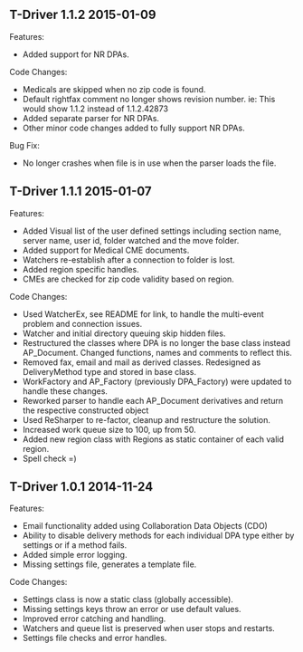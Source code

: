 ## T-Driver 1.1.2   2015-01-09

Features:

  - Added support for NR DPAs.

Code Changes:

   - Medicals are skipped when no zip code is found.
   - Default rightfax comment no longer shows revision number. ie: This would show 1.1.2 instead of 1.1.2.42873
   - Added separate parser for NR DPAs.
   - Other minor code changes added to fully support NR DPAs.

Bug Fix:

   - No longer crashes when file is in use when the parser loads the file.

## T-Driver 1.1.1   2015-01-07

Features:

  - Added Visual list of the user defined settings including section name, server name, user id, folder watched and the move folder.
  - Added support for Medical CME documents.
  - Watchers re-establish after a connection to folder is lost.
  - Added region specific handles.
  - CMEs are checked for zip code validity based on region.

Code Changes:

  - Used WatcherEx, see README for link, to handle the multi-event problem and connection issues.
  - Watcher and initial directory queuing skip hidden files.
  - Restructured the classes where DPA is no longer the base class instead AP_Document. Changed functions, names and comments to reflect this.
  - Removed fax, email and mail as derived classes. Redesigned as DeliveryMethod type and stored in base class.
  - WorkFactory and AP_Factory (previously DPA_Factory) were updated to handle these changes.
  - Reworked parser to handle each AP_Document derivatives and return the respective constructed object
  - Used ReSharper to re-factor, cleanup and restructure the solution.
  - Increased work queue size to 100, up from 50.
  - Added new region class with Regions as static container of each valid region.
  - Spell check =)
  

## T-Driver 1.0.1 2014-11-24

Features:

  - Email functionality added using Collaboration Data Objects (CDO)
  - Ability to disable delivery methods for each individual DPA type either by settings or if a method fails.
  - Added simple error logging.
  - Missing settings file, generates a template file.

Code Changes:

  - Settings class is now a static class (globally accessible).
  - Missing settings keys throw an error or use default values.
  - Improved error catching and handling.
  - Watchers and queue list is preserved when user stops and restarts.
  - Settings file checks and error handles.

